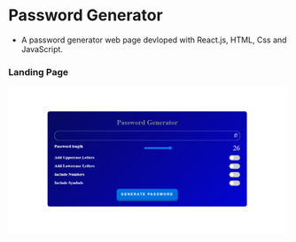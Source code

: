 # Password Generator

- A password generator web page devloped with React.js, HTML, Css and JavaScript.

### Landing Page

![alt text](<password-generator/src/Screenshot (1687).png>)
